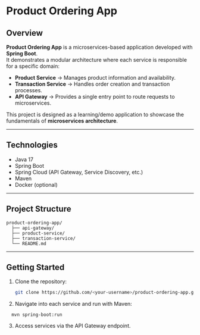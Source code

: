 # Product Ordering App

## Overview
**Product Ordering App** is a microservices-based application developed with **Spring Boot**.  
It demonstrates a modular architecture where each service is responsible for a specific domain:

- **Product Service** → Manages product information and availability.  
- **Transaction Service** → Handles order creation and transaction processes.  
- **API Gateway** → Provides a single entry point to route requests to microservices.  

This project is designed as a learning/demo application to showcase the fundamentals of **microservices architecture**.

---

## Technologies
- Java 17  
- Spring Boot  
- Spring Cloud (API Gateway, Service Discovery, etc.)  
- Maven  
- Docker (optional)  

---

## Project Structure
```
product-ordering-app/
  ├── api-gateway/
  ├── product-service/
  ├── transaction-service/
  └── README.md
```


---

## Getting Started
1. Clone the repository:  
   ```bash
   git clone https://github.com/<your-username>/product-ordering-app.git
   ```

2. Navigate into each service and run with Maven:

  ```
    mvn spring-boot:run 
  ```

3. Access services via the API Gateway endpoint.
